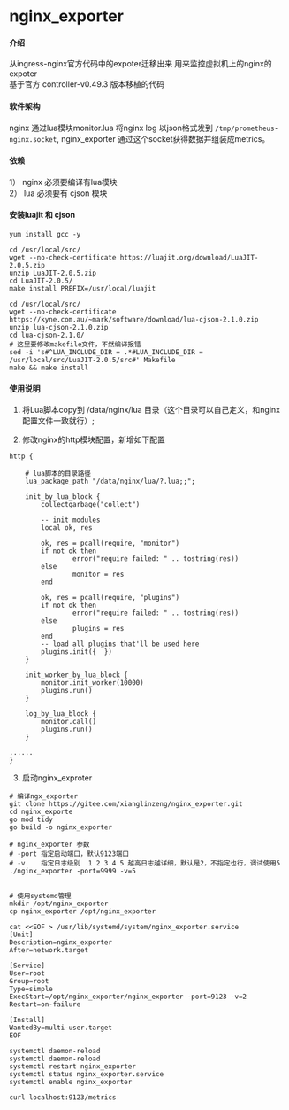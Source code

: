 # nginx_exporter

#### 介绍
从ingress-nginx官方代码中的expoter迁移出来 用来监控虚拟机上的nginx的expoter    
基于官方  controller-v0.49.3 版本移植的代码

#### 软件架构
nginx 通过lua模块monitor.lua 将nginx log 以json格式发到 `/tmp/prometheus-nginx.socket`, nginx_exporter 通过这个socket获得数据并组装成metrics。 


#### 依赖
1） nginx 必须要编译有lua模块     
2） lua 必须要有 cjson 模块


#### 安装luajit 和 cjson
```shell
yum install gcc -y

cd /usr/local/src/
wget --no-check-certificate https://luajit.org/download/LuaJIT-2.0.5.zip 
unzip LuaJIT-2.0.5.zip
cd LuaJIT-2.0.5/
make install PREFIX=/usr/local/luajit 

cd /usr/local/src/
wget --no-check-certificate https://kyne.com.au/~mark/software/download/lua-cjson-2.1.0.zip
unzip lua-cjson-2.1.0.zip 
cd lua-cjson-2.1.0/
# 这里要修改makefile文件，不然编译报错
sed -i 's#^LUA_INCLUDE_DIR = .*#LUA_INCLUDE_DIR =   /usr/local/src/LuaJIT-2.0.5/src#' Makefile
make && make install 
```



#### 使用说明

1.  将Lua脚本copy到 /data/nginx/lua 目录（这个目录可以自己定义，和nginx配置文件一致就行）;

2.  修改nginx的http模块配置，新增如下配置
```nginx
http {

    # lua脚本的目录路径
    lua_package_path "/data/nginx/lua/?.lua;;";

    init_by_lua_block {
        collectgarbage("collect")

        -- init modules
        local ok, res

        ok, res = pcall(require, "monitor")
        if not ok then
                error("require failed: " .. tostring(res))
        else
                monitor = res
        end

        ok, res = pcall(require, "plugins")
        if not ok then
                error("require failed: " .. tostring(res))
        else
                plugins = res
        end
        -- load all plugins that'll be used here
        plugins.init({  })
    }

    init_worker_by_lua_block {
        monitor.init_worker(10000)
        plugins.run()
    }

    log_by_lua_block {
        monitor.call()
        plugins.run()
    }
    
......
}

```

3.  启动nginx_exproter
```shell
# 编译ngx_exporter
git clone https://gitee.com/xianglinzeng/nginx_exporter.git
cd nginx_exporte
go mod tidy
go build -o nginx_exporter

# nginx_exporter 参数
# -port 指定启动端口，默认9123端口
# -v    指定日志级别  1 2 3 4 5 越高日志越详细，默认是2，不指定也行，调试使用5
./nginx_exporter -port=9999 -v=5


# 使用systemd管理
mkdir /opt/nginx_exporter
cp nginx_exporter /opt/nginx_exporter

cat <<EOF > /usr/lib/systemd/system/nginx_exporter.service
[Unit]
Description=nginx_exporter
After=network.target

[Service]
User=root
Group=root
Type=simple
ExecStart=/opt/nginx_exporter/nginx_exporter -port=9123 -v=2
Restart=on-failure

[Install]
WantedBy=multi-user.target
EOF

systemctl daemon-reload
systemctl daemon-reload
systemctl restart nginx_exporter
systemctl status nginx_exporter.service
systemctl enable nginx_exporter

curl localhost:9123/metrics
```





